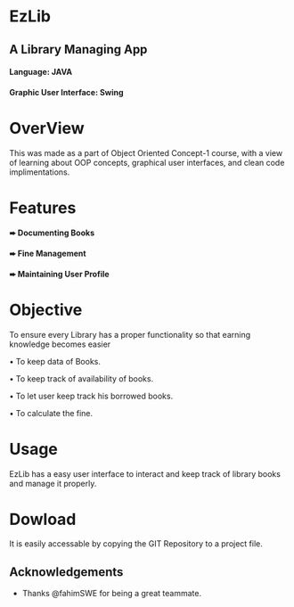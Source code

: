 


 # EzLib

## A Library Managing App

#### Language: JAVA
#### Graphic User Interface: Swing



# OverView

This was made as a part of Object Oriented Concept-1 course, with a view of learning about OOP concepts, graphical user interfaces, and clean code implimentations.

# Features

#### ➨ Documenting Books
#### ➨ Fine Management
#### ➨ Maintaining User Profile

# Objective 
To ensure every Library has a proper functionality so that earning knowledge becomes easier 

• To keep data of Books.

• To keep track of availability of books.

• To let user keep track his borrowed books.

• To calculate the fine.

# Usage

EzLib has a easy user interface to interact and keep track of library books and manage it properly.

# Dowload

It is easily accessable by copying the GIT Repository to a project file.




## Acknowledgements

- Thanks @fahimSWE for being a great teammate. 

